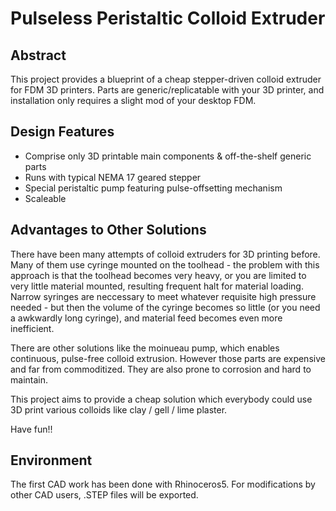 # Pulseless Peristaltic Colloid Extruder

## Abstract
This project provides a blueprint of a cheap stepper-driven colloid extruder for FDM 3D printers.
Parts are generic/replicatable with your 3D printer, and installation only requires a slight mod of your desktop FDM.

## Design Features
* Comprise only 3D printable main components & off-the-shelf generic parts
* Runs with typical NEMA 17 geared stepper
* Special peristaltic pump featuring pulse-offsetting mechanism
* Scaleable

## Advantages to Other Solutions
There have been many attempts of colloid extruders for 3D printing before. Many of them use cyringe mounted on the toolhead - the problem with this approach is that the toolhead becomes very heavy, or you are limited to very little material mounted, resulting frequent halt for material loading. Narrow syringes are neccessary to meet whatever requisite high pressure needed - but then the volume of the cyringe becomes so little (or you need a awkwardly long cyringe), and material feed becomes even more inefficient. 

There are other solutions like the moinueau pump, which enables continuous, pulse-free colloid extrusion. However those parts are expensive and far from commoditized. They are also prone to corrosion and hard to maintain.

This project aims to provide a cheap solution which everybody could use 3D print various colloids like clay / gell / lime plaster.

Have fun!!

## Environment
The first CAD work has been done with Rhinoceros5. For modifications by other CAD users, .STEP files will be exported.